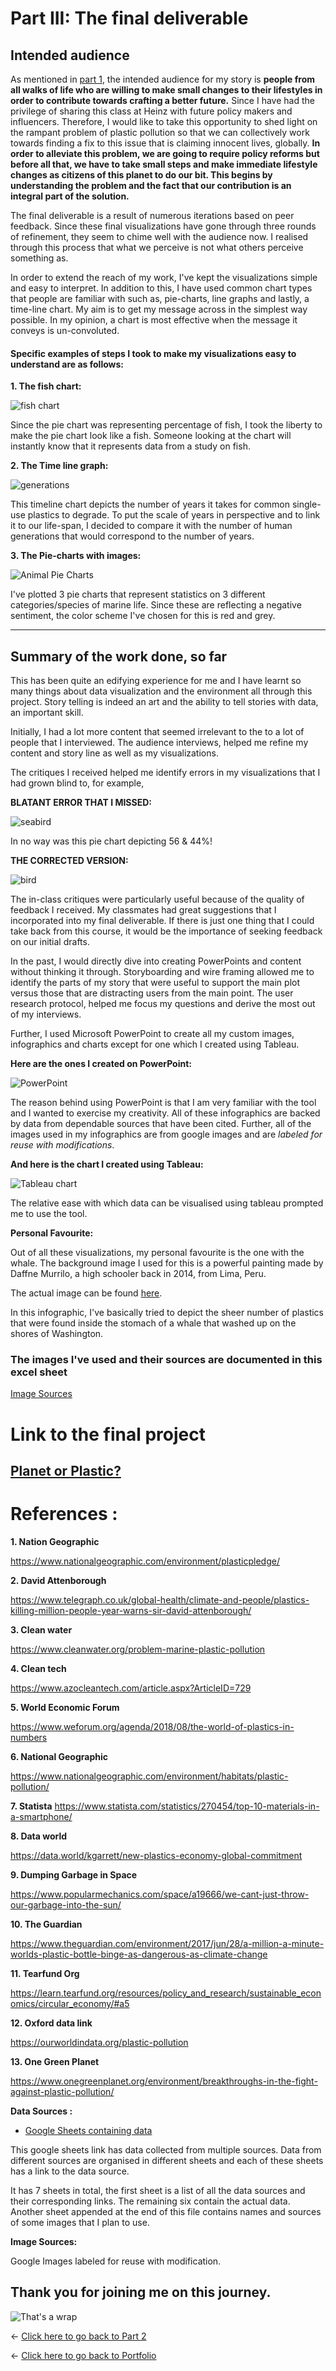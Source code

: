 # Part III: The final deliverable

## Intended audience

As mentioned in [part 1](/final_project_shreya.md), the intended audience for my story is **people from all walks of life who are willing to make small changes to their lifestyles in order to contribute towards crafting a better future.** Since I have had the privilege of sharing this class at Heinz with future policy makers and influencers. Therefore, I would like to take this opportunity to shed light on the rampant problem of plastic pollution so that we can collectively work towards finding a fix to this issue that is claiming innocent lives, globally. **In order to alleviate this problem, we are going to require policy reforms but before all that, we have to take small steps and make immediate lifestyle changes as citizens of this planet to do our bit. This begins by understanding the problem and the fact that our contribution is an integral part of the solution.**

The final deliverable is a result of numerous iterations based on peer feedback. Since these final visualizations have gone through three rounds of refinement, they seem to chime well with the audience now. I realised through this process that what we perceive is not what others perceive something as.

In order to extend the reach of my work, I've kept the visualizations simple and easy to interpret. In addition to this, I have used common chart types that people are familiar with such as, pie-charts, line graphs and lastly, a time-line chart. My aim is to get my message across in the simplest way possible. In my opinion, a chart is most effective when the message it conveys is un-convoluted.

#### Specific examples of steps I took to make my visualizations easy to understand are as follows:

**1. The fish chart:**

![fish chart](98percentfishchart.png)

Since the pie chart was representing percentage of fish, I took the liberty to make the pie chart look like a fish. Someone looking at the chart will instantly know that it represents data from a study on fish.

**2. The Time line graph:**

![generations](line_graph.png)

This timeline chart depicts the number of years it takes for common single-use plastics to degrade. To put the scale of years in perspective and to link it to our life-span, I decided to compare it with the number of human generations that would correspond to the number of years.


**3. The Pie-charts with images:**

![Animal Pie Charts](pie_charts_animals.png)

I've plotted 3 pie charts that represent statistics on 3 different categories/species of marine life. Since these are reflecting a negative sentiment, the color scheme I've chosen for this is red and grey.

------------------------------------------------------------------------------------------------------------------------------

## Summary of the work done, so far

This has been quite an edifying experience for me and I have learnt so many things about data visualization and the environment all through this project. Story telling is indeed an art and the ability to tell stories with data, an important skill.

Initially, I had a lot more content that seemed irrelevant to the to a lot of people that I interviewed. The audience interviews, helped me refine my content and story line as well as my visualizations.

The critiques I received helped me identify errors in my visualizations that I had grown blind to, for example,

**BLATANT ERROR THAT I MISSED:**

![seabird](seabird.png)

In no way was this pie chart depicting 56 & 44%!

**THE CORRECTED VERSION:**

![bird](bird.png)

The in-class critiques were particularly useful because of the quality of feedback I received. My classmates had great suggestions that I incorporated into my final deliverable. If there is just one thing that I could take back from this course, it would be the importance of seeking feedback on our initial drafts.

In the past, I would directly dive into creating PowerPoints and content without thinking it through. Storyboarding and wire framing allowed me to identify the parts of my story that were useful to support the main plot versus those that are distracting users from the main point. The user research protocol, helped me focus my questions and derive the most out of my interviews.

Further, I used Microsoft PowerPoint to create all my custom images, infographics and charts except for one which I created using Tableau. 

**Here are the ones I created on PowerPoint:**

![PowerPoint](infographics.png)

The reason behind using PowerPoint is that I am very familiar with the tool and I wanted to exercise my creativity. All of these infographics are backed by data from dependable sources that have been cited. Further, all of the images used in my infographics are from google images and are _labeled for reuse with modifications_.

**And here is the chart I created using Tableau:**

![Tableau chart](exponential_increase_in_plastic_production.png)

The relative ease with which data can be visualised using tableau prompted me to use the tool.

**Personal Favourite:**

Out of all these visualizations, my personal favourite is the one with the whale. The background image I used for this is a powerful painting made by Daffne Murrilo, a high schooler back in 2014, from Lima, Peru.

The actual image can be found [here](https://bowseat.org/gallery/plastic-whale/).

In this infographic, I've basically tried to depict the sheer number of plastics that were found inside the stomach of a whale that washed up on the shores of Washington.

### The images I've used and their sources are documented in this excel sheet

[Image Sources](https://docs.google.com/spreadsheets/d/1XvUMh-gJKoEXJXd64z43LbWM1I6PPfVx9TdyhwOnaXs/edit?usp=sharing)

# Link to the final project

## [Planet or Plastic?](https://carnegiemellon.shorthandstories.com/planet-or-plastic-/index.html)


# References :

**1. Nation Geographic** 

https://www.nationalgeographic.com/environment/plasticpledge/

**2. David Attenborough**

https://www.telegraph.co.uk/global-health/climate-and-people/plastics-killing-million-people-year-warns-sir-david-attenborough/

**3. Clean water** 

https://www.cleanwater.org/problem-marine-plastic-pollution

**4. Clean tech**

https://www.azocleantech.com/article.aspx?ArticleID=729

**5. World Economic Forum** 

https://www.weforum.org/agenda/2018/08/the-world-of-plastics-in-numbers

**6. National Geographic**

https://www.nationalgeographic.com/environment/habitats/plastic-pollution/

**7. Statista** 
https://www.statista.com/statistics/270454/top-10-materials-in-a-smartphone/

**8. Data world** 

https://data.world/kgarrett/new-plastics-economy-global-commitment

**9. Dumping Garbage in Space** 

https://www.popularmechanics.com/space/a19666/we-cant-just-throw-our-garbage-into-the-sun/

**10. The Guardian**

https://www.theguardian.com/environment/2017/jun/28/a-million-a-minute-worlds-plastic-bottle-binge-as-dangerous-as-climate-change

**11. Tearfund Org**

https://learn.tearfund.org/resources/policy_and_research/sustainable_economics/circular_economy/#a5

**12. Oxford data link**

https://ourworldindata.org/plastic-pollution

**13. One Green Planet**

https://www.onegreenplanet.org/environment/breakthroughs-in-the-fight-against-plastic-pollution/

**Data Sources :** 

- [Google Sheets containing data](https://docs.google.com/spreadsheets/d/1AHCi-UIvZsHg_qm53ricrzInUJc23C5QepnS6lw2utg/edit?usp=sharing)

This google sheets link has data collected from multiple sources. Data from different sources are organised in different sheets and each of these sheets has a link to the data source.

It has 7 sheets in total, the first sheet is a list of all the data sources and their corresponding links. The remaining six contain the actual data. Another sheet appended at the end of this file contains names and sources of some images that I plan to use.

**Image Sources:**

Google Images labeled for reuse with modification.

## Thank you for joining me on this journey.

![That's a wrap](/itsawrap.jpeg)

<- [Click here to go back to Part 2](/final_project_part2_shreya.md)


<- [Click here to go back to Portfolio](/README.md)
